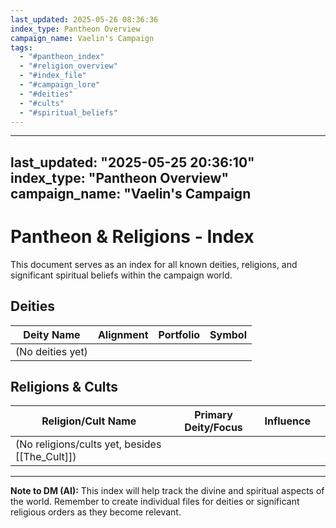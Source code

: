```yaml
---
last_updated: 2025-05-26 08:36:36
index_type: Pantheon Overview
campaign_name: Vaelin's Campaign
tags:
  - "#pantheon_index"
  - "#religion_overview"
  - "#index_file"
  - "#campaign_lore"
  - "#deities"
  - "#cults"
  - "#spiritual_beliefs"
---
```

---
last_updated: "2025-05-25 20:36:10"
index_type: "Pantheon Overview"
campaign_name: "Vaelin's Campaign
---
# Pantheon & Religions - Index

This document serves as an index for all known deities, religions, and significant spiritual beliefs within the campaign world.

## Deities

| Deity Name | Alignment | Portfolio | Symbol |
|---|---|---|---|
| (No deities yet) | | | |

## Religions & Cults

| Religion/Cult Name                             | Primary Deity/Focus | Influence |     |
| ---------------------------------------------- | ------------------- | --------- | --- |
| (No religions/cults yet, besides [[The_Cult]]) |                     |           |     |

---
**Note to DM (AI):** This index will help track the divine and spiritual aspects of the world. Remember to create individual files for deities or significant religious orders as they become relevant.